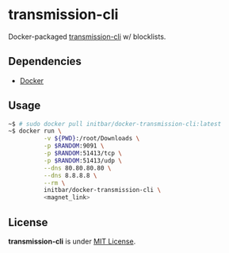 # transmission-cli

Docker-packaged [transmission-cli](https://github.com/transmission/transmission) w/ blocklists.

## Dependencies

- [Docker](https://docs.docker.com)

## Usage

```bash
~$ # sudo docker pull initbar/docker-transmission-cli:latest
~$ docker run \
          -v ${PWD}:/root/Downloads \
          -p $RANDOM:9091 \
          -p $RANDOM:51413/tcp \
          -p $RANDOM:51413/udp \
          --dns 80.80.80.80 \
          --dns 8.8.8.8 \
          --rm \
          initbar/docker-transmission-cli \
          <magnet_link>
```

## License

**transmission-cli** is under [MIT License](./LICENSE.md).
